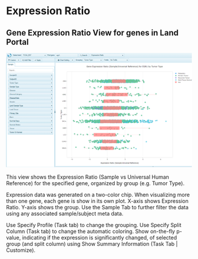 # Expression Ratio

## Gene Expression Ratio View for genes in Land Portal

![LandPortal_login_png](../../images/ExpressionRatio.png)

This view shows the Expression Ratio (Sample vs Universal Human Reference) for the specified gene, organized by group (e.g. Tumor Type).

Expression data was generated on a two-color chip. When visualizing more than one gene, each gene is show in its own plot.
X-axis shows Expression Ratio. Y-axis shows the group. Use the Sample Tab to further filter the data using any associated sample/subject meta data.

Use Specify Profile (Task tab) to change the grouping.
Use Specify Split Column (Task tab) to change the automatic coloring.
Show on-the-fly p-value, indicating if the expression is significantly changed, of selected group (and split column) using Show Summary Information (Task Tab | Customize).
